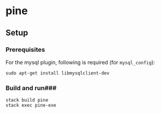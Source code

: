 # pine

## Setup

### Prerequisites

For the mysql plugin, following is required (for `mysql_config`):
```
sudo apt-get install libmysqlclient-dev
```

### Build and run###

```
stack build pine
stack exec pine-exe
```



